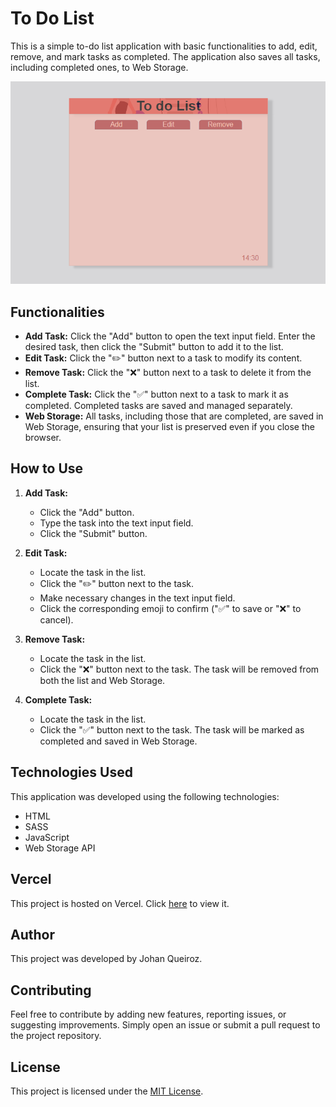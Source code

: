# To Do List

This is a simple to-do list application with basic functionalities to add, edit, remove, and mark tasks as completed. The application also saves all tasks, including completed ones, to Web Storage.

![To do List Screenshot](assets/images/image_2024-05-07_143128693.png)

## Functionalities

- **Add Task:** Click the "Add" button to open the text input field. Enter the desired task, then click the "Submit" button to add it to the list.
- **Edit Task:** Click the "✏️" button next to a task to modify its content.
- **Remove Task:** Click the "❌" button next to a task to delete it from the list.
- **Complete Task:** Click the "✅" button next to a task to mark it as completed. Completed tasks are saved and managed separately.
- **Web Storage:** All tasks, including those that are completed, are saved in Web Storage, ensuring that your list is preserved even if you close the browser.

## How to Use

1. **Add Task:**
   - Click the "Add" button.
   - Type the task into the text input field.
   - Click the "Submit" button.

2. **Edit Task:**
   - Locate the task in the list.
   - Click the "✏️" button next to the task.
   - Make necessary changes in the text input field.
   - Click the corresponding emoji to confirm ("✅" to save or "❌" to cancel).

3. **Remove Task:**
   - Locate the task in the list.
   - Click the "❌" button next to the task. The task will be removed from both the list and Web Storage.

4. **Complete Task:**
   - Locate the task in the list.
   - Click the "✅" button next to the task. The task will be marked as completed and saved in Web Storage.

## Technologies Used

This application was developed using the following technologies:

- HTML
- SASS
- JavaScript
- Web Storage API

## Vercel

This project is hosted on Vercel. Click [here](https://to-do-list-chi-dun-14.vercel.app) to view it.

## Author

This project was developed by Johan Queiroz.

## Contributing

Feel free to contribute by adding new features, reporting issues, or suggesting improvements. Simply open an issue or submit a pull request to the project repository.

## License

This project is licensed under the [MIT License](LICENSE).
